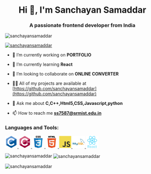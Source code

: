 <h1 align="center">Hi 👋, I'm Sanchayan Samaddar</h1>
<h3 align="center">A passionate frontend developer from India</h3>

<p align="left"> <img src="https://komarev.com/ghpvc/?username=sanchayansamaddar&label=Profile%20views&color=0e75b6&style=flat" alt="sanchayansamaddar" /> </p>

<p align="left"> <a href="https://github.com/ryo-ma/github-profile-trophy"><img src="https://github-profile-trophy.vercel.app/?username=sanchayansamaddar" alt="sanchayansamaddar" /></a> </p>

- 🔭 I’m currently working on **PORTFOLIO**

- 🌱 I’m currently learning **React**

- 👯 I’m looking to collaborate on **ONLINE CONVERTER**

- 👨‍💻 All of my projects are available at [https://github.com/sanchayansamaddar](https://github.com/sanchayansamaddar)

- 💬 Ask me about **C,C++,Html5,CSS,Javascript,python**

- 📫 How to reach me **ss7587@srmist.edu.in**

<p align="left">
</p>

<h3 align="left">Languages and Tools:</h3>
<p align="left"> <a href="https://www.cprogramming.com/" target="_blank" rel="noreferrer"> <img src="https://raw.githubusercontent.com/devicons/devicon/master/icons/c/c-original.svg" alt="c" width="40" height="40"/> </a> <a href="https://www.w3schools.com/cpp/" target="_blank" rel="noreferrer"> <img src="https://raw.githubusercontent.com/devicons/devicon/master/icons/cplusplus/cplusplus-original.svg" alt="cplusplus" width="40" height="40"/> </a> <a href="https://www.w3schools.com/css/" target="_blank" rel="noreferrer"> <img src="https://raw.githubusercontent.com/devicons/devicon/master/icons/css3/css3-original-wordmark.svg" alt="css3" width="40" height="40"/> </a> <a href="https://www.w3.org/html/" target="_blank" rel="noreferrer"> <img src="https://raw.githubusercontent.com/devicons/devicon/master/icons/html5/html5-original-wordmark.svg" alt="html5" width="40" height="40"/> </a> <a href="https://developer.mozilla.org/en-US/docs/Web/JavaScript" target="_blank" rel="noreferrer"> <img src="https://raw.githubusercontent.com/devicons/devicon/master/icons/javascript/javascript-original.svg" alt="javascript" width="40" height="40"/> </a> <a href="https://www.mysql.com/" target="_blank" rel="noreferrer"> <img src="https://raw.githubusercontent.com/devicons/devicon/master/icons/mysql/mysql-original-wordmark.svg" alt="mysql" width="40" height="40"/> </a> <a href="https://reactjs.org/" target="_blank" rel="noreferrer"> <img src="https://raw.githubusercontent.com/devicons/devicon/master/icons/react/react-original-wordmark.svg" alt="react" width="40" height="40"/> </a> </p>

<p><img align="left" src="https://github-readme-stats.vercel.app/api/top-langs?username=sanchayansamaddar&show_icons=true&locale=en&layout=compact" alt="sanchayansamaddar" /></p>

<p>&nbsp;<img align="center" src="https://github-readme-stats.vercel.app/api?username=sanchayansamaddar&show_icons=true&locale=en" alt="sanchayansamaddar" /></p>

<p><img align="center" src="https://github-readme-streak-stats.herokuapp.com/?user=sanchayansamaddar&" alt="sanchayansamaddar" /></p>
